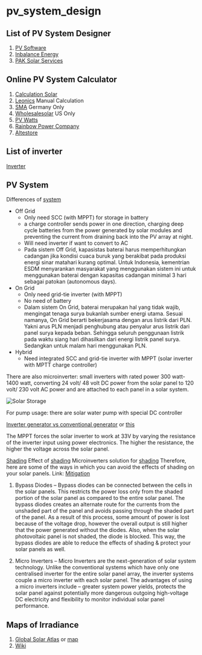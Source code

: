 # pv_system_design

## List of PV System Designer
1. [PV Software](https://photovoltaic-software.com/pv-softwares-calculators/online-free-photovoltaic-software)
2. [Inbalance Energy](http://www.inbalance-energy.co.uk/articles/free_solar_pv_calculators_tools_software.html)
3. [PAK Solar Services](http://www.paksolarservices.com/free-solar-pv-calculators-design-tools-and-software.html)

## Online PV System Calculator
1. [Calculation Solar](http://www.calculationsolar.com/calculate.php)
2. [Leonics](http://www.leonics.com/support/article2_12j/articles2_12j_en.php) Manual Calculation
3. [SMA](https://www.sma.de/en/home-systems/solar-calculator.html) Germany Only
4. [Wholesalesolar](https://www.wholesalesolar.com/solar-information/offgrid-calculator) US Only
5. [PV Watts](https://pvwatts.nrel.gov/)
6. [Rainbow Power Company](https://www.rpc.com.au/information/faq/system-design/solar-power-calculator.html)
7. [Altestore](https://www.altestore.com/store/calculators/off_grid_calculator/)

## List of inverter
[Inverter](https://www.inverter.com/)

## PV System
Differences of [system](https://energyinformative.org/grid-tied-off-grid-and-hybrid-solar-systems/)
- Off Grid 
    - Only need SCC (with MPPT) for storage in battery
    - a charge controller sends power in one direction, charging deep cycle batteries from the power generated by solar modules and preventing the current from draining back into the PV array at night.
    - Will need inverter if want to convert to AC
    - Pada sistem Off Grid, kapasistas baterai harus memperhitungkan cadangan jika kondisi cuaca buruk yang berakibat pada produksi energi sinar matahari kurang optimal. Untuk Indonesia, kementrian ESDM menyarankan masyarakat yang menggunakan sistem ini untuk menggunakan baterai dengan kapasitas cadangan minimal 3 hari sebagai patokan (autonomous days).
- On Grid
    - Only need grid-tie inverter (with MPPT) 
    - No need of battery
    - Dalam sistem On Grid, baterai merupakan hal yang tidak wajib, mengingat tenaga surya bukanlah sumber energi utama. Sesuai namanya, On Grid berarti bekerjasama dengan arus listrik dari PLN. Yakni arus PLN menjadi penghubung atau penyalur arus listrik dari panel surya kepada beban. Sehingga seluruh penggunaan listrik pada waktu siang hari dihasilkan dari energi listrik panel surya. Sedangkan untuk malam hari menggunakan PLN.
- Hybrid
    - Need integrated SCC and grid-tie inverter with MPPT (solar inverter with MPTT charge controller)

There are also microinverter: small inverters with rated power 300 watt-1400 watt, converting 24 volt/ 48 volt DC power from the solar panel to 120 volt/ 230 volt AC power and are attached to each panel in a solar system. 

![Solar Storage](https://www.magnum-dimensions.com/sites/default/files/images/knowledge-articles/SolarBstorage_Storage.png%3)

For pump usage:
there are solar water pump with special DC controller

[Inverter generator vs conventional generator](https://www.bestgenerator.org/inverter-generators-vs-conventional-generators-whats-the-difference/) or [this](http://www.generatorgrader.com/what-is-an-inverter-generator/)

The MPPT forces the solar inverter to work at 33V by varying the resistance of the inverter input using power electronics. The higher the resistance, the higher the voltage across the solar panel.

[Shading](https://www.infiniteenergy.com.au/shading-solar-pv-systems/)
Effect of [shading](http://article.sapub.org/10.5923.c.ep.201501.01.html)
Microinverters solution for [shading](https://www.solarchoice.net.au/blog/partial-shading-is-bad-for-solar-panels-power-systems/)
Therefore, here are some of the ways in which you can avoid the effects of shading on your solar panels.
Link: [Mitigation](https://blog.aurorasolar.com/shading-losses-for-pv-systems-and-techniques-to-mitigate-them/)

1. Bypass Diodes – Bypass diodes can be connected between the cells in the solar panels. This restricts the power loss only from the shaded portion of the solar panel as compared to the entire solar panel. The bypass diodes creates an alternate route for the currents from the unshaded part of the panel and avoids passing through the shaded part of the panel. As a result of this process, some amount of power is lost because of the voltage drop, however the overall output is still higher that the power generated without the diodes. Also, when the solar photovoltaic panel is not shaded, the diode is blocked. This way, the bypass diodes are able to reduce the effects of shading & protect your solar panels as well.

2. Micro Inverters – Micro Inverters are the next-generation of solar system technology. Unlike the conventional systems which have only one centralised inverter for the entire solar panel array, the inverter systems couple a micro inverter with each solar panel. The advantages of using a micro inverters include – greater system power yields, protects the solar panel against potentially more dangerous outgoing high-voltage DC electricity and flexibility to monitor individual solar panel performance.


## Maps of Irradiance
1. [Global Solar Atlas](https://globalsolaratlas.info/) or [map](https://solargis.com/maps-and-gis-data/download/world)
2. [Wiki](https://en.wikipedia.org/wiki/Solar_irradiance)